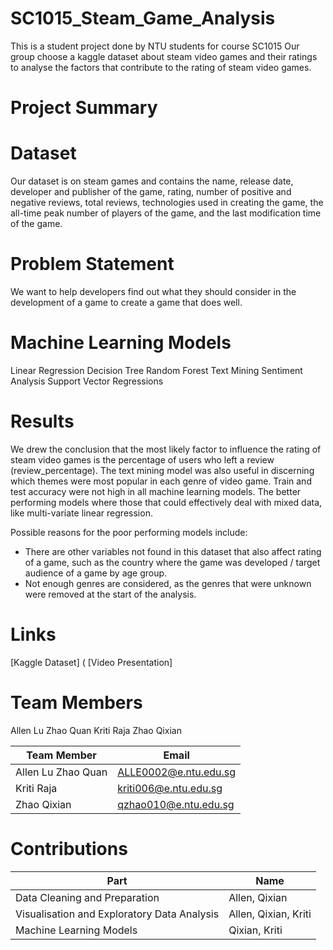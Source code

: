 # SC1015_Steam_Game_Analysis
This is a student project done by NTU students for course SC1015 
Our group choose a kaggle dataset about steam video games and their ratings to analyse the factors that contribute to the rating of steam video games.

# Project Summary
# Dataset
Our dataset is on steam games and contains the name, release date, developer and publisher of the game, rating, number of positive and negative reviews, total reviews, technologies used in creating the game, the all-time peak number of players of the game, and the last modification time of the game.
# Problem Statement
We want to help developers find out what they should consider in the development of a game to create a game that does well.
# Machine Learning Models
Linear Regression
Decision Tree
Random Forest
Text Mining
Sentiment Analysis
Support Vector Regressions
# Results
We drew the conclusion that the most likely factor to influence the rating of steam video games is the percentage of users who left a review (review_percentage).
The text mining model was also useful in discerning which themes were most popular in each genre of video game. Train and test accuracy were not high in all machine learning models. The better performing models where those that could effectively deal with mixed data, like multi-variate linear regression.

Possible reasons for the poor performing models include:
- There are other variables not found in this dataset that also affect rating of a game, such as the country where the game was developed / target audience of a game by age group.
- Not enough genres are considered, as the genres that were unknown were removed at the start of the analysis.


# Links
[Kaggle Dataset] (
[Video Presentation]
# Team Members
Allen Lu Zhao Quan
Kriti Raja
Zhao Qixian


| Team Member | Email |
| ------------- | ------------- |
|Allen Lu Zhao Quan|ALLE0002@e.ntu.edu.sg|
|Kriti Raja|kriti006@e.ntu.edu.sg|
|Zhao Qixian|qzhao010@e.ntu.edu.sg|

# Contributions
| Part | Name |
| ------------- | ------------- |
| Data Cleaning and Preparation | Allen, Qixian  |
| Visualisation and Exploratory Data Analysis  | Allen, Qixian, Kriti |
| Machine Learning Models  | Qixian, Kriti |
